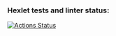 ### Hexlet tests and linter status:
[![Actions Status](https://github.com/pitmak/frontend-project-46/workflows/hexlet-check/badge.svg)](https://github.com/pitmak/frontend-project-46/actions)